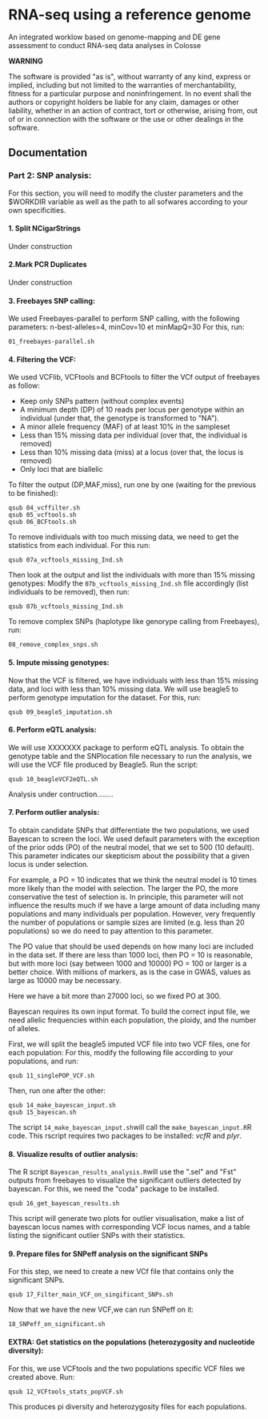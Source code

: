 # RNA-seq using a reference genome

An integrated worklow based on genome-mapping and DE gene assessment to conduct RNA-seq data analyses in Colosse


**WARNING**

The software is provided "as is", without warranty of any kind, express or implied, including but not limited to the warranties of merchantability, fitness for a particular purpose and noninfringement. In no event shall the authors or copyright holders be liable for any claim, damages or other liability, whether in an action of contract, tort or otherwise, arising from, out of or in connection with the software or the use or other dealings in the software.


## Documentation


### Part 2: SNP analysis:

For this section, you will need to modify the cluster parameters and the $WORKDIR variable as well as the path to all sofwares according to your own specificities.


#### 1. Split NCigarStrings

Under construction


#### 2.Mark PCR Duplicates

Under construction


#### 3. Freebayes SNP calling:

We used Freebayes-parallel to perform SNP calling, with the following parameters: n-best-alleles=4, minCov=10 et minMapQ=30
For this, run:

```shell
01_freebayes-parallel.sh
```


#### 4. Filtering the VCF:

We used VCFlib, VCFtools and BCFtools to filter the VCf output of freebayes as follow:
* Keep only SNPs pattern (without complex events)
* A minimum depth (DP) of 10 reads per locus per genotype within an individual (under that, the genotype is transformed to "NA").
* A minor allele frequency (MAF) of at least 10% in the sampleset
* Less than 15% missing data per individual (over that, the individual is removed)
* Less than 10% missing data (miss) at a locus (over that, the locus is removed)
* Only loci that are biallelic
 

To filter the output (DP,MAF,miss), run one by one (waiting for the previous to be finished):

```shell
qsub 04_vcffilter.sh
qsub 05_vcftools.sh
qsub 06_BCFtools.sh
```

To remove individuals with too much missing data, we need to get the statistics from each individual.
For this run:

```shell
qsub 07a_vcftools_missing_Ind.sh
```
 
Then look at the output and list the individuals with more than 15% missing genotypes:
Modify the `07b_vcftools_missing_Ind.sh` file accordingly (list individuals to be removed), then run:

```shell
qsub 07b_vcftools_missing_Ind.sh
```
 
To remove complex SNPs (haplotype like genorype calling from Freebayes), run:

 
```shell
08_remove_complex_snps.sh
```


#### 5. Impute missing genotypes:

Now that the VCF is filtered, we have individuals with less than 15% missing data, and loci with less than 10% missing data.
We will use beagle5 to perform genotype imputation for the dataset.
For this, run:

```shell
qsub 09_beagle5_imputation.sh
```

 
#### 6. Perform eQTL analysis:

We will use XXXXXXX package to perform eQTL analysis.
To obtain the genotype table and the SNPlocation file necessary to run the analysis, we will use the VCF file produced by Beagle5. Run the script:
 
```shell
qsub 10_beagleVCF2eQTL.sh
```

Analysis under contruction........

 
 
#### 7. Perform outlier analysis:

To obtain candidate SNPs that differentiate the two populations, we used Bayescan to screen the loci.
We used default parameters with the exception of the prior odds (PO) of the neutral model, that we set to 500 (10 default). 
This parameter indicates our skepticism about the possibility that a given locus is under selection. 

For example, a PO = 10 indicates that we think the neutral model is 10 times more likely than the model with selection. The larger the PO, the more conservative the test of selection is. In principle, this parameter will not influence the results much if we have a large amount of data including many populations and many individuals per population. However, very frequently the number of populations or sample sizes are limited (e.g. less than 20 populations) so we do need to pay attention to this parameter.

The PO value that should be used depends on how many loci are included in the data set. If there are less than 1000 loci, then PO = 10 is reasonable, but with more loci (say between 1000 and 10000) PO = 100 or larger is a better choice. With millions of markers, as is the case in GWAS, values as large as 10000 may be necessary.

Here we have a bit more than 27000 loci, so we fixed PO at 300.

Bayescan requires its own input format. To build the correct input file, we need allelic frequencies within each population, the ploidy, and the number of alleles.

First, we will split the beagle5 imputed VCF file into two VCF files, one for each population:
For this, modify the following file according to your populations, and run:

```shell
qsub 11_singlePOP_VCF.sh
```

Then, run one after the other:
 
```shell
qsub 14_make_bayescan_input.sh
qsub 15_bayescan.sh
```

The script `14_make_bayescan_input.sh`will call the `make_bayescan_input.R`R code. This rscript requires two packages to be installed: *vcfR* and *plyr*.



#### 8. Visualize results of outlier analysis:

The R script `Bayescan_results_analysis.R`will use the ".sel" and "Fst" outputs from freebayes to visualize the significant outliers detected by bayescan. For this, we need the "coda" package to be installed.

```shell
qsub 16_get_bayescan_results.sh
```

This script will generate two plots for outlier visualisation, make a list of bayescan locus names with corresponding VCF locus names, and a table listing the significant outlier SNPs with their statistics.



#### 9. Prepare files for SNPeff analysis on the significant SNPs

For this step, we need to create a new VCf file that contains only the significant SNPs.

```shell
qsub 17_Filter_main_VCF_on_singificant_SNPs.sh
```

Now that we have the new VCF,we can run SNPeff on it:

```shell
18_SNPeff_on_significant.sh
```



#### EXTRA: Get statistics on the populations (heterozygosity and nucleotide diversity):

For this, we use VCFtools and the two populations specific VCF files we created above.
Run:
 
```shell
qsub 12_VCFtools_stats_popVCF.sh
```
This produces pi diversity and heterozygosity files for each populations.



